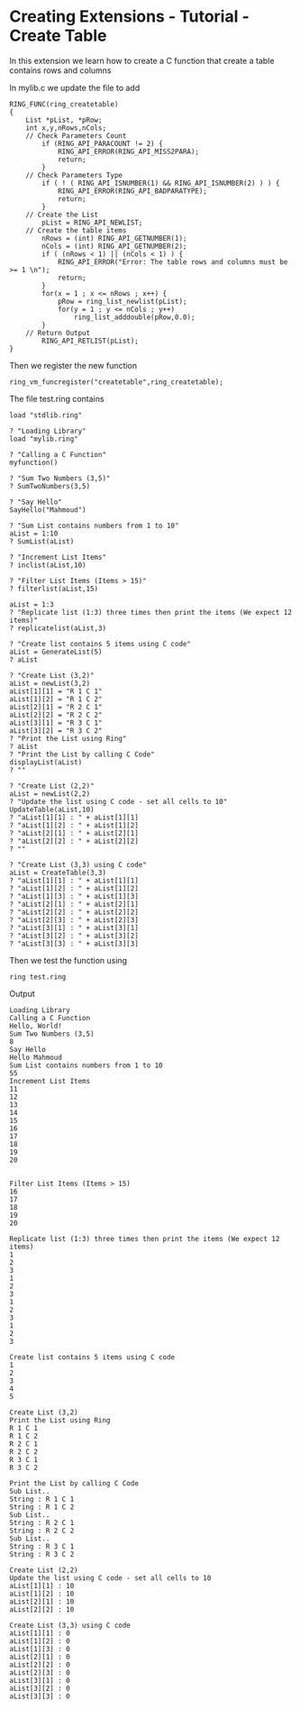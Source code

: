 Creating Extensions - Tutorial - Create Table
=============================================

In this extension we learn how to create a C function that create a table contains rows and columns

In mylib.c we update the file to add 

	RING_FUNC(ring_createtable)
	{
		List *pList, *pRow;
		int x,y,nRows,nCols;
		// Check Parameters Count
			if (RING_API_PARACOUNT != 2) {
				RING_API_ERROR(RING_API_MISS2PARA);
				return;
			}
		// Check Parameters Type
			if ( ! ( RING_API_ISNUMBER(1) && RING_API_ISNUMBER(2) ) ) {
				RING_API_ERROR(RING_API_BADPARATYPE);
				return;
			}
		// Create the List
			pList = RING_API_NEWLIST;
		// Create the table items
			nRows = (int) RING_API_GETNUMBER(1);
			nCols = (int) RING_API_GETNUMBER(2);
			if ( (nRows < 1) || (nCols < 1) ) {
				RING_API_ERROR("Error: The table rows and columns must be >= 1 \n");
				return;
			}
			for(x = 1 ; x <= nRows ; x++) {
				pRow = ring_list_newlist(pList);
				for(y = 1 ; y <= nCols ; y++) 
					ring_list_adddouble(pRow,0.0);
			}
		// Return Output
			RING_API_RETLIST(pList);
	}


Then we register the new function

	ring_vm_funcregister("createtable",ring_createtable);

The file test.ring contains

	load "stdlib.ring"

	? "Loading Library"
	load "mylib.ring"

	? "Calling a C Function"
	myfunction()

	? "Sum Two Numbers (3,5)"
	? SumTwoNumbers(3,5)

	? "Say Hello"
	SayHello("Mahmoud")

	? "Sum List contains numbers from 1 to 10"
	aList = 1:10
	? SumList(aList)

	? "Increment List Items"
	? inclist(aList,10)

	? "Filter List Items (Items > 15)"
	? filterlist(aList,15)

	aList = 1:3
	? "Replicate list (1:3) three times then print the items (We expect 12 items)"
	? replicatelist(aList,3)

	? "Create list contains 5 items using C code"
	aList = GenerateList(5)
	? aList

	? "Create List (3,2)"
	aList = newList(3,2)
	aList[1][1] = "R 1 C 1"
	aList[1][2] = "R 1 C 2"
	aList[2][1] = "R 2 C 1"
	aList[2][2] = "R 2 C 2"
	aList[3][1] = "R 3 C 1"
	aList[3][2] = "R 3 C 2"
	? "Print the List using Ring"
	? aList
	? "Print the List by calling C Code"
	displayList(aList)
	? ""

	? "Create List (2,2)"
	aList = newList(2,2)
	? "Update the list using C code - set all cells to 10"
	UpdateTable(aList,10)
	? "aList[1][1] : " + aList[1][1]
	? "aList[1][2] : " + aList[1][2]
	? "aList[2][1] : " + aList[2][1]
	? "aList[2][2] : " + aList[2][2]
	? ""

	? "Create List (3,3) using C code"
	aList = CreateTable(3,3)
	? "aList[1][1] : " + aList[1][1]
	? "aList[1][2] : " + aList[1][2]
	? "aList[1][3] : " + aList[1][3]
	? "aList[2][1] : " + aList[2][1]
	? "aList[2][2] : " + aList[2][2]
	? "aList[2][3] : " + aList[2][3]
	? "aList[3][1] : " + aList[3][1]
	? "aList[3][2] : " + aList[3][2]
	? "aList[3][3] : " + aList[3][3]

Then we test the function using

	ring test.ring

Output

	Loading Library
	Calling a C Function
	Hello, World!
	Sum Two Numbers (3,5)
	8
	Say Hello
	Hello Mahmoud
	Sum List contains numbers from 1 to 10
	55
	Increment List Items
	11
	12
	13
	14
	15
	16
	17
	18
	19
	20


	Filter List Items (Items > 15)
	16
	17
	18
	19
	20

	Replicate list (1:3) three times then print the items (We expect 12 items)
	1
	2
	3
	1
	2
	3
	1
	2
	3
	1
	2
	3

	Create list contains 5 items using C code
	1
	2
	3
	4
	5

	Create List (3,2)
	Print the List using Ring
	R 1 C 1
	R 1 C 2
	R 2 C 1
	R 2 C 2
	R 3 C 1
	R 3 C 2

	Print the List by calling C Code
	Sub List..
	String : R 1 C 1
	String : R 1 C 2
	Sub List..
	String : R 2 C 1
	String : R 2 C 2
	Sub List..
	String : R 3 C 1
	String : R 3 C 2

	Create List (2,2)
	Update the list using C code - set all cells to 10
	aList[1][1] : 10
	aList[1][2] : 10
	aList[2][1] : 10
	aList[2][2] : 10

	Create List (3,3) using C code
	aList[1][1] : 0
	aList[1][2] : 0
	aList[1][3] : 0
	aList[2][1] : 0
	aList[2][2] : 0
	aList[2][3] : 0
	aList[3][1] : 0
	aList[3][2] : 0
	aList[3][3] : 0
